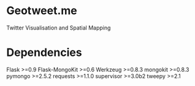 Geotweet.me
===========

Twitter Visualisation and Spatial Mapping


Dependencies
============

Flask >=0.9
Flask-MongoKit >=0.6
Werkzeug >=0.8.3
mongokit >=0.8.3
pymongo >=2.5.2
requests >=1.1.0
supervisor >=3.0b2
tweepy >=2.1

